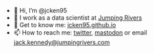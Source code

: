 - 👋 Hi, I’m @jcken95
- 👀 I work as a data scientist at [Jumping Rivers](https://jumpingrivers.com)
- 🤝 Get to know me: [jcken95.github.io](jcken95.github.io)
- 📫 How to reach me: [twitter](https://twitter.com/_jcken), [mastodon](https://qoto.org/@_jcken) or email <jack.kennedy@jumpingrivers.com>

<!---
- 🌱 I’m currently learning how 
- 💞️ I’m looking to collaborate on ...
--->
<!---
jcken95/jcken95 is a ✨ special ✨ repository because its `README.md` (this file) appears on your GitHub profile.
You can click the Preview link to take a look at your changes.
--->
